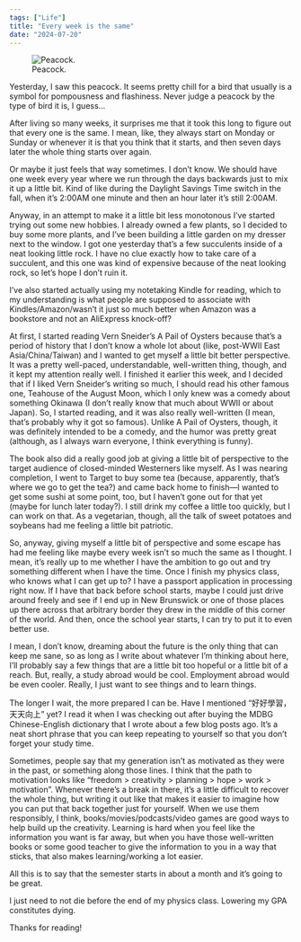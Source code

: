 ```yaml
---
tags: ["Life"]
title: "Every week is the same"
date: "2024-07-20"
---
```


<figure><img src="/posts/every_week_is_the_same/peacock.jpg" alt="Peacock.">
  <figcaption>Peacock.</figcaption></figure>

Yesterday, I saw this peacock. It seems pretty chill for a bird that usually is a symbol for pompousness and flashiness. Never judge a peacock by the type of bird it is, I guess…

<!--more-->

After living so many weeks, it surprises me that it took this long to figure out that every one is the same. I mean, like, they always start on Monday or Sunday or whenever it is that you think that it starts, and then seven days later the whole thing starts over again.

Or maybe it just feels that way sometimes. I don’t know. We should have one week every year where we run through the days backwards just to mix it up a little bit. Kind of like during the Daylight Savings Time switch in the fall, when it’s 2:00AM one minute and then an hour later it’s still 2:00AM.

Anyway, in an attempt to make it a little bit less monotonous I’ve started trying out some new hobbies. I already owned a few plants, so I decided to buy some more plants, and I’ve been building a little garden on my dresser next to the window. I got one yesterday that’s a few succulents inside of a neat looking little rock. I have no clue exactly how to take care of a succulent, and this one was kind of expensive because of the neat looking rock, so let’s hope I don’t ruin it.

I’ve also started actually using my notetaking Kindle for reading, which to my understanding is what people are supposed to associate with Kindles/Amazon/wasn’t it just so much better when Amazon was a bookstore and not an AliExpress knock-off?

At first, I started reading Vern Sneider’s A Pail of Oysters because that’s a period of history that I don’t know a whole lot about (like, post-WWII East Asia/China/Taiwan) and I wanted to get myself a little bit better perspective. It was a pretty well-paced, understandable, well-written thing, though, and it kept my attention really well. I finished it earlier this week, and I decided that if I liked Vern Sneider’s writing so much, I should read his other famous one, Teahouse of the August Moon, which I only knew was a comedy about something Okinawa (I don’t really know that much about WWII or about Japan). So, I started reading, and it was also really well-written (I mean, that’s probably why it got so famous). Unlike A Pail of Oysters, though, it was definitely intended to be a comedy, and the humor was pretty great (although, as I always warn everyone, I think everything is funny).

The book also did a really good job at giving a little bit of perspective to the target audience of closed-minded Westerners like myself. As I was nearing completion, I went to Target to buy some tea (because, apparently, that’s where we go to get the tea?) and came back home to finish—I wanted to get some sushi at some point, too, but I haven’t gone out for that yet (maybe for lunch later today?). I still drink my coffee a little too quickly, but I can work on that. As a vegetarian, though, all the talk of sweet potatoes and soybeans had me feeling a little bit patriotic.

So, anyway, giving myself a little bit of perspective and some escape has had me feeling like maybe every week isn’t so much the same as I thought. I mean, it’s really up to me whether I have the ambition to go out and try something different when I have the time. Once I finish my physics class, who knows what I can get up to? I have a passport application in processing right now. If I have that back before school starts, maybe I could just drive around freely and see if I end up in New Brunswick or one of those places up there across that arbitrary border they drew in the middle of this corner of the world. And then, once the school year starts, I can try to put it to even better use.

I mean, I don’t know, dreaming about the future is the only thing that can keep me sane, so as long as I write about whatever I’m thinking about here, I’ll probably say a few things that are a little bit too hopeful or a little bit of a reach. But, really, a study abroad would be cool. Employment abroad would be even cooler. Really, I just want to see things and to learn things.

The longer I wait, the more prepared I can be. Have I mentioned “好好學習，天天向上” yet? I read it when I was checking out after buying the MDBG Chinese-English dictionary that I wrote about a few blog posts ago. It’s a neat short phrase that you can keep repeating to yourself so that you don’t forget your study time.

Sometimes, people say that my generation isn’t as motivated as they were in the past, or something along those lines. I think that the path to motivation looks like “freedom > creativity > planning > hope > work > motivation”. Whenever there’s a break in there, it’s a little difficult to recover the whole thing, but writing it out like that makes it easier to imagine how you can put that back together just for yourself. When we use them responsibly, I think, books/movies/podcasts/video games are good ways to help build up the creativity. Learning is hard when you feel like the information you want is far away, but when you have those well-written books or some good teacher to give the information to you in a way that sticks, that also makes learning/working a lot easier.

All this is to say that the semester starts in about a month and it’s going to be great.

I just need to not die before the end of my physics class. Lowering my GPA constitutes dying.

Thanks for reading!
